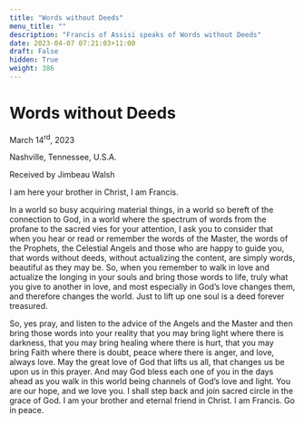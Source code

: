 ```yaml
---
title: "Words without Deeds"
menu_title: ""
description: "Francis of Assisi speaks of Words without Deeds"
date: 2023-04-07 07:21:03+11:00
draft: False
hidden: True
weight: 386
---
```

# Words without Deeds

March 14<sup>rd</sup>, 2023

Nashville, Tennessee, U.S.A.

Received by Jimbeau Walsh  



I am here your brother in Christ, I am Francis. 

In a world so busy acquiring material things, in a world so bereft of the connection to God, in a world where the spectrum of words from the profane to the sacred vies for your attention, I ask you to consider that when you hear or read or remember the words of the Master, the words of the Prophets, the Celestial Angels and those who are happy to guide you, that words without deeds, without actualizing the content, are simply words, beautiful as they may be. So, when you remember to walk in love and actualize the longing in your souls and bring those words to life, truly what you give to another in love, and most especially in God’s love changes them, and therefore changes the world. Just to lift up one soul is a deed forever treasured. 

So, yes pray, and listen to the advice of the Angels and the Master and then bring those words into your reality that you may bring light where there is darkness, that you may bring healing where there is hurt, that you may bring Faith where there is doubt, peace where there is anger, and love, always love. 
May the great love of God that lifts us all, that changes us be upon us in this prayer. And may God bless each one of you in the days ahead as you walk in this world being channels of God’s love and light. You are our hope, and we love you. I shall step back and join sacred circle in the grace of God. I am your brother and eternal friend in Christ. I am Francis. Go in peace.
